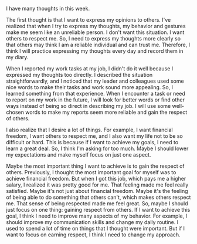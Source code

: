 I have many thoughts in this week.

The first thought is that I want to express my opinions to others. I've realized that when I try to express my thoughts, my behavior and gestures make me seem like an unreliable person. I don't want this situation. I want others to respect me. So, I need to express my thoughts more clearly so that others may think I am a reliable individual and can trust me. Therefore, I think I will practice expressing my thoughts every day and record them in my diary.

When I reported my work tasks at my job, I didn't do it well because I expressed my thoughts too directly. I described the situation straightforwardly, and I noticed that my leader and colleagues used some nice words to make their tasks and work sound more appealing. So, I learned something from that experience. When I encounter a task or need to report on my work in the future, I will look for better words or find other ways instead of being so direct in describing my job. I will use some well-chosen words to make my reports seem more reliable and gain the respect of others.

I also realize that I desire a lot of things. For example, I want financial freedom, I want others to respect me, and I also want my life not to be so difficult or hard. This is because if I want to achieve my goals, I need to learn a great deal. So, I think I'm asking for too much. Maybe I should lower my expectations and make myself focus on just one aspect.

Maybe the most important thing I want to achieve is to gain the respect of others. Previously, I thought the most important goal for myself was to achieve financial freedom. But when I got this job, which pays me a higher salary, I realized it was pretty good for me. That feeling made me feel really satisfied. Maybe it's not just about financial freedom. Maybe it's the feeling of being able to do something that others can't, which makes others respect me. That sense of being respected made me feel great. So, maybe I should just focus on one thing: gaining respect from others. If I want to achieve this goal, I think I need to improve many aspects of my behavior. For example, I should improve my communication skills and change my daily routine. I used to spend a lot of time on things that I thought were important. But if I want to focus on earning respect, I think I need to change my approach.